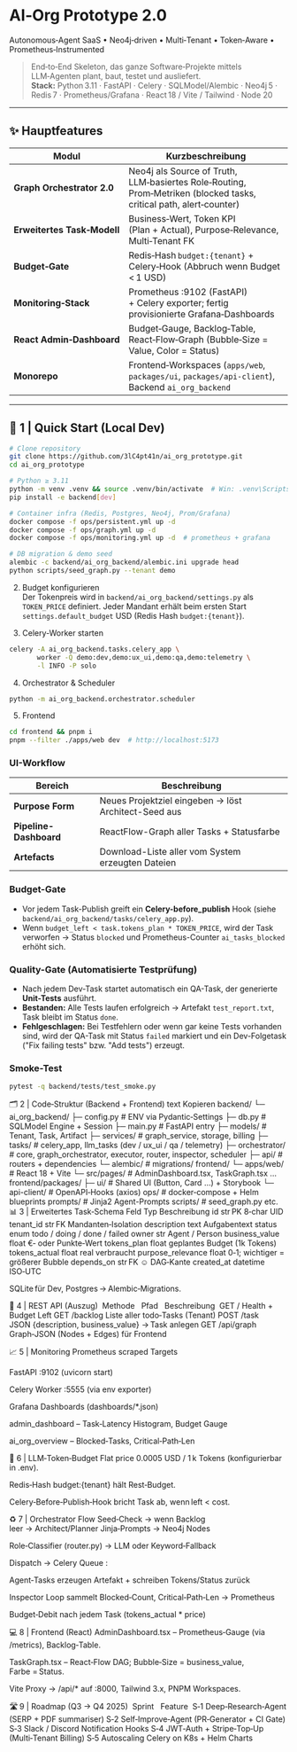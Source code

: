 # AI‑Org Prototype **2.0**  
Autonomous‑Agent SaaS • Neo4j‑driven • Multi‑Tenant • Token‑Aware • Prometheus‑Instrumented

> End‑to‑End Skeleton, das ganze Software‑Projekte mittels LLM‑Agenten plant, baut, testet und ausliefert.  
> **Stack:** Python 3.11 · FastAPI · Celery · SQLModel/Alembic · Neo4j 5 · Redis 7 · Prometheus/Grafana · React 18 / Vite / Tailwind · Node 20

---

## ✨ Hauptfeatures

| Modul | Kurzbeschreibung |
|-------|------------------|
|**Graph Orchestrator 2.0** | Neo4j als Source of Truth, LLM‑basiertes Role‑Routing, Prom‑Metriken (blocked tasks, critical path, alert‑counter) |
|**Erweitertes Task‑Modell** | Business‑Wert, Token KPI (Plan + Actual), Purpose‑Relevance, Multi‑Tenant FK |
|**Budget‑Gate** | Redis‑Hash `budget:{tenant}` + Celery‑Hook (Abbruch wenn Budget < 1 USD) |
|**Monitoring‑Stack** | Prometheus :9102 (FastAPI) + Celery exporter; fertig provisionierte Grafana‑Dashboards |
|**React Admin‑Dashboard** | Budget‑Gauge, Backlog‑Table, React‑Flow‑Graph (Bubble‑Size = Value, Color = Status) |
|**Monorepo** | Frontend‑Workspaces (`apps/web`, `packages/ui`, `packages/api-client`), Backend `ai_org_backend` |

---

## 🚀 1 | Quick Start (Local Dev)


```bash
# Clone repository
git clone https://github.com/3lC4pt41n/ai_org_prototype.git
cd ai_org_prototype

# Python ≥ 3.11
python -m venv .venv && source .venv/bin/activate  # Win: .venv\Scripts\activate
pip install -e backend[dev]

# Container infra (Redis, Postgres, Neo4j, Prom/Grafana)
docker compose -f ops/persistent.yml up -d
docker compose -f ops/graph.yml up -d
docker compose -f ops/monitoring.yml up -d  # prometheus + grafana

# DB migration & demo seed
alembic -c backend/ai_org_backend/alembic.ini upgrade head
python scripts/seed_graph.py --tenant demo
```

2. Budget konfigurieren  
Der Tokenpreis wird in `backend/ai_org_backend/settings.py` als `TOKEN_PRICE` definiert. Jeder
Mandant erhält beim ersten Start `settings.default_budget` USD (Redis Hash `budget:{tenant}`).

3. Celery-Worker starten
```bash
celery -A ai_org_backend.tasks.celery_app \
       worker -Q demo:dev,demo:ux_ui,demo:qa,demo:telemetry \
       -l INFO -P solo
```

4. Orchestrator & Scheduler
```bash
python -m ai_org_backend.orchestrator.scheduler
```

5. Frontend
```bash
cd frontend && pnpm i
pnpm --filter ./apps/web dev  # http://localhost:5173
```

### UI-Workflow
| Bereich | Beschreibung |
|---------|--------------|
| **Purpose Form** | Neues Projektziel eingeben → löst Architect-Seed aus |
| **Pipeline-Dashboard** | ReactFlow-Graph aller Tasks + Statusfarbe |
| **Artefacts** | Download-Liste aller vom System erzeugten Dateien |

### Budget-Gate
* Vor jedem Task-Publish greift ein **Celery-before_publish** Hook (siehe `backend/ai_org_backend/tasks/celery_app.py`).
* Wenn `budget_left < task.tokens_plan * TOKEN_PRICE`, wird der Task verworfen → Status `blocked` und Prometheus-Counter `ai_tasks_blocked` erhöht sich.

### Quality-Gate (Automatisierte Testprüfung)
* Nach jedem Dev-Task startet automatisch ein QA-Task, der generierte **Unit-Tests** ausführt.
* **Bestanden:** Alle Tests laufen erfolgreich → Artefakt `test_report.txt`, Task bleibt im Status `done`.
* **Fehlgeschlagen:** Bei Testfehlern oder wenn gar keine Tests vorhanden sind, wird der QA-Task mit Status `failed` markiert und ein Dev-Folgetask ("Fix failing tests" bzw. "Add tests") erzeugt.

### Smoke-Test
```bash
pytest -q backend/tests/test_smoke.py
```
🗂 2 | Code‑Struktur (Backend + Frontend)
text
Kopieren
backend/
└─ ai_org_backend/
   ├─ config.py         # ENV via Pydantic‑Settings
   ├─ db.py             # SQLModel Engine + Session
   ├─ main.py           # FastAPI entry
   ├─ models/           # Tenant, Task, Artifact
   ├─ services/         # graph_service, storage, billing
   ├─ tasks/            # celery_app, llm_tasks (dev / ux_ui / qa / telemetry)
   ├─ orchestrator/     # core, graph_orchestrator, executor, router, inspector, scheduler
   ├─ api/              # routers + dependencies
   └─ alembic/          # migrations/
frontend/
└─ apps/web/            # React 18 + Vite
   └─ src/pages/        # AdminDashboard.tsx, TaskGraph.tsx …
frontend/packages/
   ├─ ui/               # Shared UI (Button, Card …) + Storybook
   └─ api-client/       # OpenAPI‑Hooks (axios)
ops/                    # docker‑compose + Helm blueprints
prompts/                # Jinja2 Agent-Prompts
scripts/                # seed_graph.py etc.
📊 3 | Erweitertes Task‑Schema
Feld	Typ	Beschreibung
id	str PK	8‑char UID
tenant_id	str FK	Mandanten‑Isolation
description	text	Aufgaben­text
status	enum	todo / doing / done / failed
owner	str	Agent / Person
business_value	float	€‑ oder Punkte‑Wert
tokens_plan	float	geplantes Budget (1k Tokens)
tokens_actual	float	real verbraucht
purpose_relevance	float	0‑1; wichtiger = größerer Bubble
depends_on	str FK	☺ DAG‑Kante
created_at	datetime	ISO‑UTC

SQLite für Dev, Postgres → Alembic‑Migrations.

🔌 4 | REST API (Auszug)
 Methode 	 Pfad 	 Beschreibung 
GET	/	Health + Budget Left
GET	/backlog	Liste aller todo‑Tasks (Tenant)
POST	/task	JSON {description, business_value} → Task anlegen
GET	/api/graph	Graph‑JSON (Nodes + Edges) für Frontend

📈 5 | Monitoring
Prometheus scraped Targets

FastAPI :9102 (uvicorn start)

Celery Worker :5555 (via env exporter)

Grafana Dashboards (dashboards/*.json)

admin_dashboard – Task‑Latency Histogram, Budget Gauge

ai_org_overview – Blocked‑Tasks, Critical‑Path‑Len

🧮 6 | LLM‑Token‑Budget
Flat price 0.0005 USD / 1 k Tokens (konfigurierbar in .env).

Redis‑Hash budget:{tenant} hält Rest‑Budget.

Celery‑Before‑Publish‑Hook bricht Task ab, wenn left < cost.

♻️ 7 | Orchestrator Flow
Seed‑Check → wenn Backlog leer → Architect/Planner Jinja‑Prompts → Neo4j Nodes

Role‑Classifier (router.py) → LLM oder Keyword‑Fallback

Dispatch → Celery Queue <tenant>:<role>

Agent‑Tasks erzeugen Artefakt + schreiben Tokens/Status zurück

Inspector Loop sammelt Blocked‑Count, Critical‑Path‑Len → Prometheus

Budget‑Debit nach jedem Task (tokens_actual * price)

💻 8 | Frontend (React)
AdminDashboard.tsx – Prometheus‑Gauge (via /metrics), Backlog‑Table.

TaskGraph.tsx – React‑Flow DAG; Bubble‑Size = business_value, Farbe = Status.

Vite Proxy → /api/* auf :8000, Tailwind 3.x, PNPM Workspaces.

🛣 9 | Roadmap (Q3 → Q4 2025)
 Sprint 	 Feature 
S‑1	Deep‑Research‑Agent (SERP + PDF summariser)
S‑2	Self‑Improve‑Agent (PR‑Generator + CI Gate)
S‑3	Slack / Discord Notification Hooks
S‑4	JWT‑Auth + Stripe‑Top‑Up (Multi‑Tenant Billing)
S‑5	Autoscaling Celery on K8s + Helm Charts
